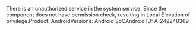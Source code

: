 There is an unauthorized service in the system service. Since the component does not have permission check, resulting in Local Elevation of privilege.Product: AndroidVersions: Android SoCAndroid ID: A-242248369